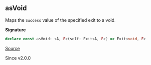 ## asVoid

Maps the `Success` value of the specified exit to a void.

**Signature**

```ts
declare const asVoid: <A, E>(self: Exit<A, E>) => Exit<void, E>
```

[Source](https://github.com/Effect-TS/effect/tree/main/packages/effect/src/Exit.ts#L131)

Since v2.0.0